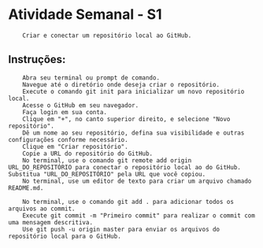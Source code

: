 # Atividade Semanal - S1

        Criar e conectar um repositório local ao GitHub.

## Instruções:

        Abra seu terminal ou prompt de comando.
        Navegue até o diretório onde deseja criar o repositório.
        Execute o comando git init para inicializar um novo repositório local.
        Acesse o GitHub em seu navegador.
        Faça login em sua conta.
        Clique em "+", no canto superior direito, e selecione "Novo repositório".
        Dê um nome ao seu repositório, defina sua visibilidade e outras configurações conforme necessário.
        Clique em "Criar repositório".
        Copie a URL do repositório do GitHub.
        No terminal, use o comando git remote add origin URL_DO_REPOSITÓRIO para conectar o repositório local ao do GitHub. Substitua "URL_DO_REPOSITÓRIO" pela URL que você copiou.
        No terminal, use um editor de texto para criar um arquivo chamado README.md.

        No terminal, use o comando git add . para adicionar todos os arquivos ao commit.
        Execute git commit -m "Primeiro commit" para realizar o commit com uma mensagem descritiva.
        Use git push -u origin master para enviar os arquivos do repositório local para o GitHub.
